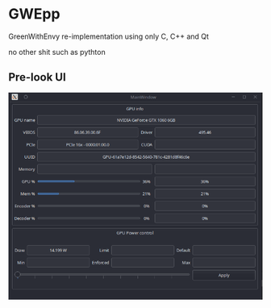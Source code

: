 # GWEpp
GreenWithEnvy re-implementation using only C, C++ and Qt

no other shit such as pythton

## Pre-look UI
![Pre-look](img/pre-look.png)

